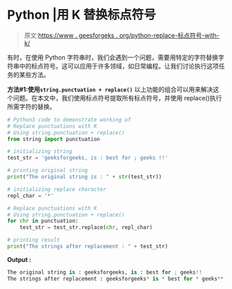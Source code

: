 # Python |用 K 替换标点符号

> 原文:[https://www . geesforgeks . org/python-replace-标点符号-with-k/](https://www.geeksforgeeks.org/python-replace-punctuations-with-k/)

有时，在使用 Python 字符串时，我们会遇到一个问题，需要用特定的字符替换字符串中的标点符号。这可以应用于许多领域，如日常编程。让我们讨论执行这项任务的某些方法。

**方法#1:使用`string.punctuation + replace()`**
以上功能的组合可以用来解决这个问题。在本文中，我们使用标点符号提取所有标点符号，并使用 replace()执行所需字符的替换。

```py
# Python3 code to demonstrate working of 
# Replace punctuations with K
# Using string.punctuation + replace()
from string import punctuation

# initializing string
test_str = 'geeksforgeeks, is : best for ; geeks !!'

# printing original string
print("The original string is : " + str(test_str))

# initializing replace character
repl_char = '*'

# Replace punctuations with K
# Using string.punctuation + replace()
for chr in punctuation:
    test_str = test_str.replace(chr, repl_char)

# printing result 
print("The strings after replacement : " + test_str) 
```

**Output :**

```py
The original string is : geeksforgeeks, is : best for ; geeks!!
The strings after replacement : geeksforgeeks* is * best for * geeks**

```
